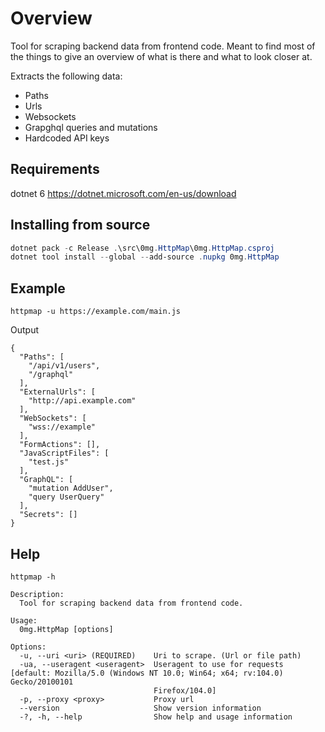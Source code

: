 # Overview
Tool for scraping backend data from frontend code. Meant to find most of the things to give an overview of what is there and what to look closer at.

Extracts the following data:
- Paths
- Urls
- Websockets
- Grapghql queries and mutations
- Hardcoded API keys

## Requirements
dotnet 6 https://dotnet.microsoft.com/en-us/download

## Installing from source
```powershell
dotnet pack -c Release .\src\0mg.HttpMap\0mg.HttpMap.csproj
dotnet tool install --global --add-source .nupkg 0mg.HttpMap
```

## Example
```
httpmap -u https://example.com/main.js
```

Output
```
{
  "Paths": [
    "/api/v1/users",
    "/graphql"
  ],
  "ExternalUrls": [
    "http://api.example.com"
  ],
  "WebSockets": [
    "wss://example"
  ],
  "FormActions": [],
  "JavaScriptFiles": [
    "test.js"
  ],
  "GraphQL": [
    "mutation AddUser",
    "query UserQuery"
  ],
  "Secrets": []
}
```

## Help
```
httpmap -h

Description:
  Tool for scraping backend data from frontend code.

Usage:
  0mg.HttpMap [options]

Options:
  -u, --uri <uri> (REQUIRED)    Uri to scrape. (Url or file path)
  -ua, --useragent <useragent>  Useragent to use for requests [default: Mozilla/5.0 (Windows NT 10.0; Win64; x64; rv:104.0) Gecko/20100101
                                Firefox/104.0]
  -p, --proxy <proxy>           Proxy url
  --version                     Show version information
  -?, -h, --help                Show help and usage information
```